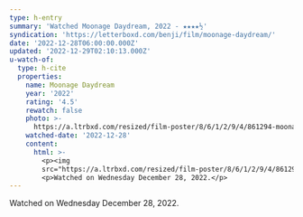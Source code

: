 ```yaml
---
type: h-entry
summary: 'Watched Moonage Daydream, 2022 - ★★★★½'
syndication: 'https://letterboxd.com/benji/film/moonage-daydream/'
date: '2022-12-28T06:00:00.000Z'
updated: '2022-12-29T02:10:13.000Z'
u-watch-of:
  type: h-cite
  properties:
    name: Moonage Daydream
    year: '2022'
    rating: '4.5'
    rewatch: false
    photo: >-
      https://a.ltrbxd.com/resized/film-poster/8/6/1/2/9/4/861294-moonage-daydream-0-600-0-900-crop.jpg?v=94747f28c1
    watched-date: '2022-12-28'
    content:
      html: >-
        <p><img
        src="https://a.ltrbxd.com/resized/film-poster/8/6/1/2/9/4/861294-moonage-daydream-0-600-0-900-crop.jpg?v=94747f28c1"/></p>
        <p>Watched on Wednesday December 28, 2022.</p>
---
```

Watched on Wednesday December 28, 2022.
